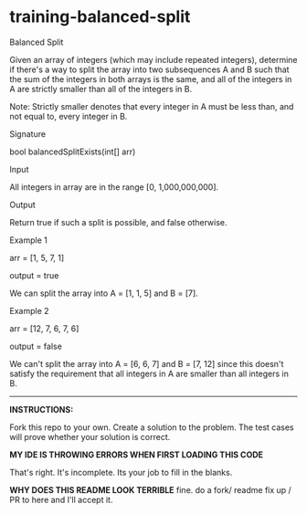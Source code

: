 # training-balanced-split

Balanced Split

Given an array of integers (which may include repeated integers), determine if there's a way to split the array into two subsequences A and B such that the sum of the integers in both arrays is the same, and all of the integers in A are strictly smaller than all of the integers in B.

Note: Strictly smaller denotes that every integer in A must be less than, and not equal to, every integer in B.

Signature

bool balancedSplitExists(int[] arr)

Input

All integers in array are in the range [0, 1,000,000,000].

Output

Return true if such a split is possible, and false otherwise.

Example 1

arr = [1, 5, 7, 1]

output = true

We can split the array into A = [1, 1, 5] and B = [7].

Example 2

arr = [12, 7, 6, 7, 6]

output = false

We can't split the array into A = [6, 6, 7] and B = [7, 12] since this doesn't satisfy the requirement that all integers in A are smaller than all integers in B.


---
**INSTRUCTIONS:**

Fork this repo to your own. Create a solution to the problem. The test cases will prove whether your solution is correct.


**MY IDE IS THROWING ERRORS WHEN FIRST LOADING THIS CODE**

That's right. It's incomplete. Its your job to fill in the blanks.

**WHY DOES THIS README LOOK TERRIBLE**
fine. do a fork/ readme fix up / PR to here and I'll accept it.